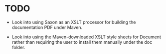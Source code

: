 
TODO
====

+ Look into using Saxon as an XSLT processor for building the documentation PDF under Maven.

+ Look into using the Maven-downloaded XSLT style sheets for Document rather than requiring the
  user to install them manually under the doc folder.
  
